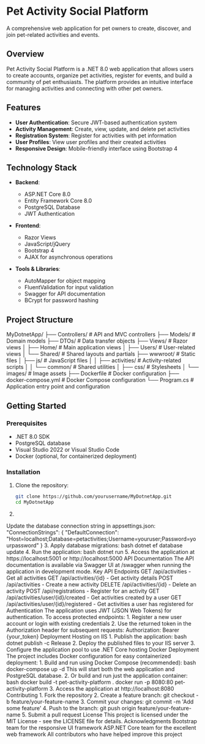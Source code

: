 # Pet Activity Social Platform

A comprehensive web application for pet owners to create, discover, and join pet-related activities and events.

## Overview

Pet Activity Social Platform is a .NET 8.0 web application that allows users to create accounts, organize pet activities, register for events, and build a community of pet enthusiasts. The platform provides an intuitive interface for managing activities and connecting with other pet owners.

## Features

- **User Authentication**: Secure JWT-based authentication system
- **Activity Management**: Create, view, update, and delete pet activities
- **Registration System**: Register for activities with pet information
- **User Profiles**: View user profiles and their created activities
- **Responsive Design**: Mobile-friendly interface using Bootstrap 4

## Technology Stack

- **Backend**:
  - ASP.NET Core 8.0
  - Entity Framework Core 8.0
  - PostgreSQL Database
  - JWT Authentication

- **Frontend**:
  - Razor Views
  - JavaScript/jQuery
  - Bootstrap 4
  - AJAX for asynchronous operations

- **Tools & Libraries**:
  - AutoMapper for object mapping
  - FluentValidation for input validation
  - Swagger for API documentation
  - BCrypt for password hashing

## Project Structure
MyDotnetApp/
├── Controllers/           # API and MVC controllers
├── Models/                # Domain models
├── DTOs/                  # Data transfer objects
├── Views/                 # Razor views
│   ├── Home/              # Main application views
│   ├── Users/             # User-related views
│   └── Shared/            # Shared layouts and partials
├── wwwroot/               # Static files
│   ├── js/                # JavaScript files
│   │   ├── activities/    # Activity-related scripts
│   │   └── common/        # Shared utilities
│   ├── css/               # Stylesheets
│   └── images/            # Image assets
├── Dockerfile             # Docker configuration
├── docker-compose.yml     # Docker Compose configuration
└── Program.cs             # Application entry point and configuration

## Getting Started

### Prerequisites

- .NET 8.0 SDK
- PostgreSQL database
- Visual Studio 2022 or Visual Studio Code
- Docker (optional, for containerized deployment)

### Installation

1. Clone the repository:
   ```bash
   git clone https://github.com/yourusername/MyDotnetApp.git
   cd MyDotnetApp
2.
Update the database connection string in appsettings.json:
"ConnectionStrings": {
  "DefaultConnection": "Host=localhost;Database=petactivities;Username=youruser;Password=yourpassword"
}
3.
Apply database migrations:
bash
dotnet ef database update
4.
Run the application:
bash
dotnet run
5.
Access the application at https://localhost:5001 or http://localhost:5000
API Documentation
The API documentation is available via Swagger UI at /swagger when running the application in development mode.
Key API Endpoints
GET /api/activities - Get all activities
GET /api/activities/{id} - Get activity details
POST /api/activities - Create a new activity
DELETE /api/activities/{id} - Delete an activity
POST /api/registrations - Register for an activity
GET /api/activities/user/{id}/created - Get activities created by a user
GET /api/activities/user/{id}/registered - Get activities a user has registered for
Authentication
The application uses JWT (JSON Web Tokens) for authentication. To access protected endpoints:
1.
Register a new user account or login with existing credentials
2.
Use the returned token in the Authorization header for subsequent requests:
Authorization: Bearer {your_token}
Deployment
Hosting on IIS
1.
Publish the application:
bash
dotnet publish -c Release
2.
Deploy the published files to your IIS server
3.
Configure the application pool to use .NET Core hosting
Docker Deployment
The project includes Docker configuration for easy containerized deployment:
1.
Build and run using Docker Compose (recommended):
bash
docker-compose up -d
This will start both the web application and PostgreSQL database.
2.
Or build and run just the application container:
bash
docker build -t pet-activity-platform .
docker run -p 8080:80 pet-activity-platform
3.
Access the application at http://localhost:8080
Contributing
1.
Fork the repository
2.
Create a feature branch: git checkout -b feature/your-feature-name
3.
Commit your changes: git commit -m 'Add some feature'
4.
Push to the branch: git push origin feature/your-feature-name
5.
Submit a pull request
License
This project is licensed under the MIT License - see the LICENSE file for details.
Acknowledgments
Bootstrap team for the responsive UI framework
ASP.NET Core team for the excellent web framework
All contributors who have helped improve this project